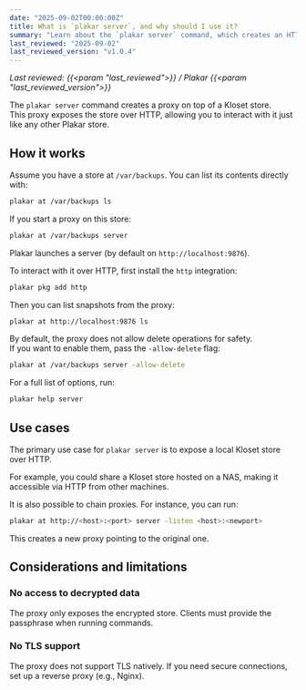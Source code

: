 ```yaml
---
date: "2025-09-02T00:00:00Z"
title: What is `plakar server`, and why should I use it?
summary: "Learn about the `plakar server` command, which creates an HTTP proxy on top of a Kloset store. This tutorial explains how it works, its use cases, and its limitations."
last_reviewed: "2025-09-02"
last_reviewed_version: "v1.0.4"
---
```


*Last reviewed: {{<param "last_reviewed">}} / Plakar {{<param "last_reviewed_version">}}*

The `plakar server` command creates a proxy on top of a Kloset store.  
This proxy exposes the store over HTTP, allowing you to interact with it just like any other Plakar store.

## How it works

Assume you have a store at `/var/backups`. You can list its contents directly with:

```bash
plakar at /var/backups ls
```

If you start a proxy on this store:

```bash
plakar at /var/backups server
```

Plakar launches a server (by default on `http://localhost:9876`).

To interact with it over HTTP, first install the `http` integration:

```bash
plakar pkg add http
```

Then you can list snapshots from the proxy:

```bash
plakar at http://localhost:9876 ls
```

By default, the proxy does not allow delete operations for safety.  
If you want to enable them, pass the `-allow-delete` flag:

```bash
plakar at /var/backups server -allow-delete
```

For a full list of options, run:

```bash
plakar help server
```

## Use cases

The primary use case for `plakar server` is to expose a local Kloset store over HTTP.

For example, you could share a Kloset store hosted on a NAS, making it accessible via HTTP from other machines.

It is also possible to chain proxies. For instance, you can run:

```bash
plakar at http://<host>:<port> server -listen <host>:<newport>
```

This creates a new proxy pointing to the original one.

## Considerations and limitations

### No access to decrypted data

The proxy only exposes the encrypted store. Clients must provide the passphrase when running commands.

### No TLS support

The proxy does not support TLS natively. If you need secure connections, set up a reverse proxy (e.g., Nginx).

